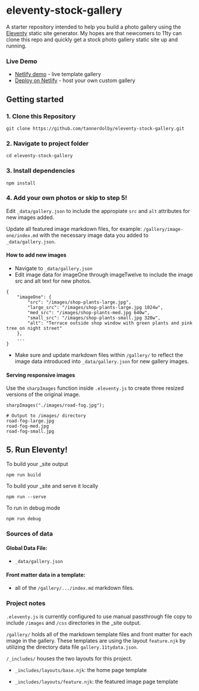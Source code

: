 # eleventy-stock-gallery
A starter repository intended to help you build a photo gallery using the [Eleventy](https://github.com/11ty/eleventy) static site generator. My hopes are that newcomers to 11ty can clone this repo and quickly get a stock photo gallery static site up and running. 

### Live Demo
* [Netlify demo](https://11tygallery.netlify.app/) - live template gallery
* [Deploy on Netlify](https://app.netlify.com/) - host your own custom gallery

## Getting started
### 1. Clone this Repository
```
git clone https://github.com/tannerdolby/eleventy-stock-gallery.git
```

### 2. Navigate to project folder
```
cd eleventy-stock-gallery
``` 

### 3. Install dependencies
```
npm install
```

### 4. Add your own photos or skip to step 5! 
Edit `_data/gallery.json` to include the appropiate `src` and `alt` attributes for new images added. 

Update all featured image markdown files, for example: `/gallery/image-one/index.md` with the necessary image data you added to `_data/gallery.json`. 

#### How to add new images
* Navigate to `_data/gallery.json`
* Edit image data for imageOne through imageTwelve to include the image src and alt text for new photos.
```
{
    "imageOne": {
        "src": "/images/shop-plants-large.jpg",
        "large_src": "/images/shop-plants-large.jpg 1024w",
        "med_src": "/images/shop-plants-med.jpg 640w",
        "small_src": "/images/shop-plants-small.jpg 320w",
        "alt": "Terrace outside shop window with green plants and pink tree on night street"
    },
    ...
}
```
* Make sure and update markdown files within `/gallery/` to reflect the image data introduced into `_data/gallery.json` for new gallery images.

#### Serving responsive images
Use the `sharpImages` function inside `.eleventy.js` to create three resized versions of the original image.

```
sharpImages("./images/road-fog.jpg");
```

``` 
# Output to /images/ directory
road-fog-large.jpg
road-fog-med.jpg
road-fog-small.jpg
```

## 5. Run Eleventy! 
To build your _site output

```
npm run build
```

To build your _site and serve it locally

```
npm run --serve
```

To run in debug mode

```
npm run debug
```

### Sources of data

#### Global Data File: 
* `_data/gallery.json`

#### Front matter data in a template: 
* all of the `/gallery/.../index.md` markdown files.

### Project notes
`.eleventy.js` is currently configured to use manual passthrough file copy to include `/images` and `/css` directories in the _site output. 

`/gallery/` holds all of the markdown template files and front matter for each image in the gallery. These templates are using the layout `feature.njk` by utilizing the directory data file `gallery.11tydata.json`.

`/_includes/` houses the two layouts for this project.

* `_includes/layouts/base.njk`: the home page template

* `_includes/layouts/feature.njk`: the featured image page template

